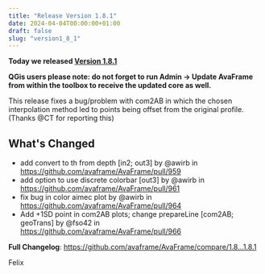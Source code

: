 ```yaml
---
title: "Release Version 1.8.1"
date: 2024-04-04T00:00:00+01:00
draft: false
slug: "version1_8_1"
---
```


**Today we released [Version 1.8.1](https://github.com/avaframe/AvaFrame/releases/tag/1.8.1)** 

**QGis users please note: do not forget to run Admin -> Update AvaFrame from within the toolbox to receive the updated core as well.** 

This release fixes a bug/problem with com2AB in which the chosen interpolation method led to points being offset from the original profile. (Thanks @CT for reporting this)

## What's Changed
* add convert to th from depth [in2; out3] by @awirb in https://github.com/avaframe/AvaFrame/pull/959
* add option to use discrete colorbar [out3] by @awirb in https://github.com/avaframe/AvaFrame/pull/961
* fix bug in color aimec plot by @awirb in https://github.com/avaframe/AvaFrame/pull/964
* Add +1SD point in com2AB plots; change prepareLine [com2AB; geoTrans] by @fso42 in https://github.com/avaframe/AvaFrame/pull/966


**Full Changelog**: https://github.com/avaframe/AvaFrame/compare/1.8...1.8.1


Felix
